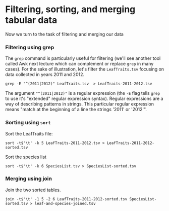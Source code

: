 
# Filtering, sorting, and merging tabular data

Now we turn to the task of filtering and merging our data


### Filtering using grep

The `grep` command is particularly useful for filtering (we'll see another tool called Awk next lecture which can complement or replace `grep` in many cases). For the sake of illustration, let's filter the `LeafTraits.tsv`  focusing on data collected in years 2011 and 2012.  

```
grep -E "^(2011|2012)" LeafTraits.tsv  > LeafTraits-2011-2012.tsv
```

The argument `"^(2011|2012)"` is a regular expression (the `-E` flag tells `grep` to use it's "extended" regular expression syntax).  Regular expressions are a way of describing patterns in strings.  This particular regular expression means "match at the beginning of a line the strings '2011' or '2012'".  



### Sorting using `sort`

Sort the LeafTraits file:

```
sort -t$'\t' -k 5 LeafTraits-2011-2012.tsv > LeafTraits-2011-2012-sorted.tsv 
```

Sort the species list
```
sort -t$'\t' -k 6 SpeciesList.tsv > SpeciesList-sorted.tsv
```

### Merging using join

Join the two sorted tables.

```
join -t$'\t' -1 5 -2 6 LeafTraits-2011-2012-sorted.tsv SpeciesList-sorted.tsv > leaf-and-species-joined.tsv
```